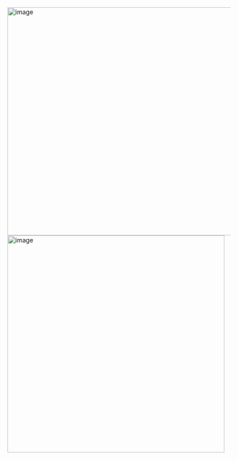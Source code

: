 <img width="515" alt="image" src="https://github.com/user-attachments/assets/0b2d5856-685b-4d6c-ad3f-484349759ae7" />
<img width="490" alt="image" src="https://github.com/user-attachments/assets/cdb2d9bd-ec11-45ad-837f-1d64bc41087c" />

